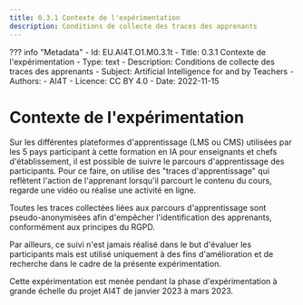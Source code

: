 ```yaml
---
title: 0.3.1 Contexte de l'expérimentation
description: Conditions de collecte des traces des apprenants
---
```

??? info "Metadata"
    - Id: EU.AI4T.O1.M0.3.1t
    - Title: 0.3.1 Contexte de l'expérimentation
    - Type: text
    - Description: Conditions de collecte des traces des apprenants
    - Subject: Artificial Intelligence for and by Teachers
    - Authors:
        - AI4T 
    - Licence: CC BY 4.0
    - Date: 2022-11-15

# Contexte de l'expérimentation
Sur les différentes plateformes d'apprentissage (LMS ou CMS) utilisées par les 5 pays participant à cette formation en IA pour enseignants et chefs d'établissement, il est possible de suivre le parcours d'apprentissage des participants. Pour ce faire, on utilise des "traces d'apprentissage" qui reflètent l'action de l'apprenant lorsqu'il parcourt le contenu du cours, regarde une vidéo ou réalise une activité en ligne.

Toutes les traces collectées liées aux parcours d'apprentissage sont pseudo-anonymisées afin d'empêcher l'identification des apprenants, conformément aux principes du RGPD.

Par ailleurs, ce suivi n'est jamais réalisé dans le but d'évaluer les participants mais est utilisé uniquement à des fins d'amélioration et de recherche dans le cadre de la présente expérimentation.

Cette expérimentation est menée pendant la phase d'expérimentation à grande échelle du projet AI4T de janvier 2023 à mars 2023.
